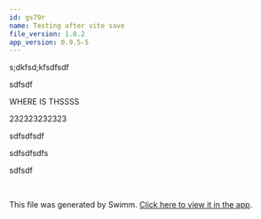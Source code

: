 ```yaml
---
id: gs79r
name: Testing after vite save
file_version: 1.0.2
app_version: 0.9.5-5
---
```


s;dkfsd;kfsdfsdf

sdfsdf

WHERE IS THSSSS

232323232323





sdfsdfsdf

sdfsdfsdfs

sdfsdf

<br/>

This file was generated by Swimm. [Click here to view it in the app](http://localhost:5000/repos/Z2l0aHViJTNBJTNBc3Rva2Utd2VhdGhlciUzQSUzQUFkZGllQ29oZW4=/docs/gs79r).